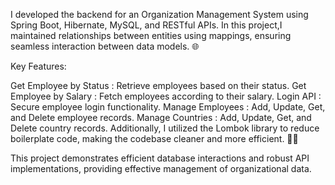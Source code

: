 I developed the backend for an Organization Management System using Spring Boot, Hibernate, MySQL, and RESTful APIs. 
In this project,I maintained relationships between entities using mappings, ensuring seamless interaction between data models. 🌐

Key Features:

Get Employee by Status : Retrieve employees based on their status.
Get Employee by Salary : Fetch employees according to their salary.
Login API : Secure employee login functionality.
Manage Employees : Add, Update, Get, and Delete employee records.
Manage Countries : Add, Update, Get, and Delete country records.
Additionally, I utilized the Lombok library to reduce boilerplate code, making the codebase cleaner and more efficient. 🧹✨

This project demonstrates efficient database interactions and robust API implementations, providing effective management of organizational data. 

